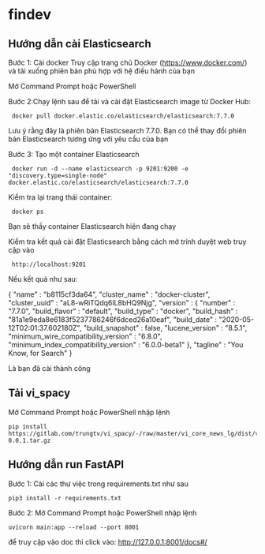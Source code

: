 # findev

## Hướng dẫn cài Elasticsearch
Bước 1: Cài docker
Truy cập trang chủ Docker (https://www.docker.com/) và tải xuống phiên bản phù hợp với hệ điều hành của bạn

Mở Command Prompt hoặc PowerShell

Bước 2:Chạy lệnh sau để tải và cài đặt Elasticsearch image từ Docker Hub:
     
     docker pull docker.elastic.co/elasticsearch/elasticsearch:7.7.0
  Lưu ý rằng đây là phiên bản Elasticsearch 7.7.0. Bạn có thể thay đổi phiên bản Elasticsearch tương ứng với yêu cầu của bạn

Bước 3: Tạo một container Elasticsearch 
     
     docker run -d --name elasticsearch -p 9201:9200 -e "discovery.type=single-node" docker.elastic.co/elasticsearch/elasticsearch:7.7.0

Kiểm tra lại trang thái container:
     
     docker ps
  Bạn sẽ thấy container Elasticsearch hiện đang chạy
  
Kiểm tra kết quả cài đặt Elasticsearch bằng cách mở trính duyệt web truy cập vào 
     
     http://localhost:9201
  Nếu kết quả như sau:

{
  "name" : "b8115cf3da64",
  "cluster_name" : "docker-cluster",
  "cluster_uuid" : "aL8-wRiTQdq6lL8bHQ9Njg",
  "version" : {
    "number" : "7.7.0",
    "build_flavor" : "default",
    "build_type" : "docker",
    "build_hash" : "81a1e9eda8e6183f5237786246f6dced26a10eaf",
    "build_date" : "2020-05-12T02:01:37.602180Z",
    "build_snapshot" : false,
    "lucene_version" : "8.5.1",
    "minimum_wire_compatibility_version" : "6.8.0",
    "minimum_index_compatibility_version" : "6.0.0-beta1"
  },
  "tagline" : "You Know, for Search"
}

Là bạn đã cài thành công

## Tải vi_spacy
Mở Command Prompt hoặc PowerShell nhập lệnh
    
    pip install https://gitlab.com/trungtv/vi_spacy/-/raw/master/vi_core_news_lg/dist/vi_core_news_lg-0.0.1.tar.gz


## Hướng dẫn run FastAPI
Bước 1: Cài các thư việc trong requirements.txt như sau
```
pip3 install -r requirements.txt
```

Bước 2: Mở Command Prompt hoặc PowerShell nhập lệnh
    
    uvicorn main:app --reload --port 8001

để truy cập vào doc thì click vào:
    http://127.0.0.1:8001/docs#/
    

